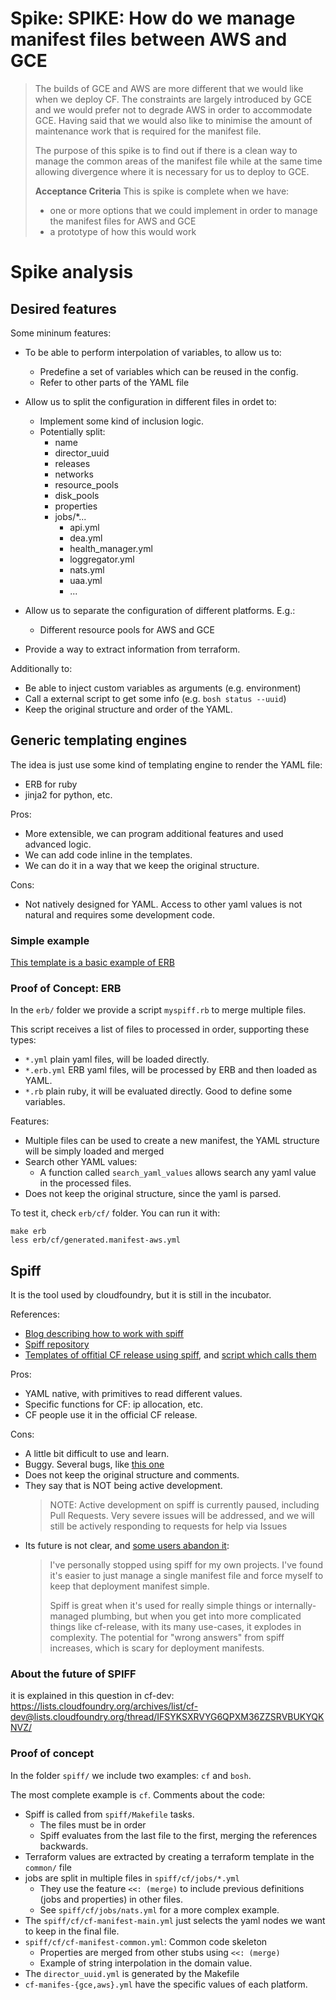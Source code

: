 # Spike: SPIKE: How do we manage manifest files between AWS and GCE


> The builds of GCE and AWS are more different that we would like when
> we deploy CF. The constraints are largely introduced by GCE and we would prefer
> not to degrade AWS in order to accommodate GCE. Having said that we would also
> like to minimise the amount of maintenance work that is required for the manifest file.
>
> The purpose of this spike is to find out if there is a clean way to manage
> the common areas of the manifest file while at the same time allowing
> divergence where it is necessary for us to deploy to GCE.
>
> **Acceptance Criteria**
> This is spike is complete when we have:
> - one or more options that we could implement in order to manage the manifest files for AWS and GCE
> - a prototype of how this would work

# Spike analysis

## Desired features

Some mininum features:

 * To be able to perform interpolation of variables, to allow us to:
   * Predefine a set of variables which can be reused in the config.
   * Refer to other parts of the YAML file

 * Allow us to split the configuration in different files in ordet to:
   * Implement some kind of inclusion logic.
   * Potentially split:
     - name
     - director_uuid
     - releases
     - networks
     - resource\_pools
     - disk_pools
     - properties
     - jobs/*...
       - api.yml
       - dea.yml
       - health_manager.yml
       - loggregator.yml
       - nats.yml
       - uaa.yml
       - ...

 * Allow us to separate the configuration of different platforms. E.g.:
   * Different resource pools for AWS and GCE

 * Provide a way to extract information from terraform.

Additionally to:

 * Be able to inject custom variables as arguments (e.g. environment)
 * Call a external script to get some info (e.g. `bosh status --uuid`)
 * Keep the original structure and order of the YAML.


## Generic templating engines

The idea is just use some kind of templating engine to render the YAML file:

 * ERB for ruby
 * jinja2 for python, etc.

Pros:
 * More extensible, we can program additional features and used advanced logic.
 * We can add code inline in the templates.
 * We can do it in a way that we keep the original structure.

Cons:
 * Not natively designed for YAML. Access to other yaml values is not natural and requires
   some development code.

### Simple example

[This template is a basic example of ERB](https://gist.github.com/frodenas/6711234bab7a28d422b4)

### Proof of Concept: ERB

In the `erb/` folder we provide a script `myspiff.rb` to merge multiple files.

This script receives a list of files to processed in order, supporting these types:

  * `*.yml` plain yaml files,  will be loaded directly.
  * `*.erb.yml` ERB yaml files, will be processed by ERB and then loaded as YAML.
  * `*.rb` plain ruby, it will be evaluated directly. Good to define some variables.

Features:

 * Multiple files can be used to create a new manifest, the YAML structure will be simply loaded and merged
 * Search other YAML values:
    * A function called `search_yaml_values` allows search any yaml value in the processed files.
 * Does not keep the original structure, since the yaml is parsed.


To test it, check `erb/cf/` folder. You can run it with:

```
make erb
less erb/cf/generated.manifest-aws.yml
```


## Spiff

It is the tool used by cloudfoundry, but it is still in the incubator.

References:
 * [Blog describing how to work with spiff](https://blog.starkandwayne.com/2015/03/31/decomposing-bosh-manifests-with-spiff/)
 * [Spiff repository](https://github.com/cloudfoundry-incubator/spiff)
 * [Templates of offitial CF release using spiff](https://github.com/cloudfoundry/cf-release/tree/master/templates), and [script which calls them](https://github.com/cloudfoundry/cf-release/blob/master/generate_deployment_manifest)


Pros:
 * YAML native, with primitives to read different values.
 * Specific functions for CF: ip allocation, etc.
 * CF people use it in the official CF release.

Cons:
 * A little bit difficult to use and learn.
 * Buggy. Several bugs, like [this one](https://github.com/cloudfoundry-incubator/spiff/issues/27)
 * Does not keep the original structure and comments.
 * They say that is NOT being active development.
   > NOTE: Active development on spiff is currently paused, including Pull Requests. Very severe issues will be addressed, and we will still be actively responding to requests for help via Issues
 * Its future is not clear, and [some users abandon it](https://github.com/cloudfoundry-incubator/spiff/issues/27#issuecomment-56316106):
   > I've personally stopped using spiff for my own projects. I've found it's easier to just manage a single manifest file and force myself to keep that deployment manifest simple.
   >
   > Spiff is great when it's used for really simple things or internally-managed plumbing, but when you get into more complicated things like cf-release, with its many use-cases, it explodes in complexity. The potential for "wrong answers" from spiff increases, which is scary for deployment manifests.

### About the future of SPIFF

it is explained in this question in cf-dev: https://lists.cloudfoundry.org/archives/list/cf-dev@lists.cloudfoundry.org/thread/IFSYKSXRVYG6QPXM36ZZSRVBUKYQKNVZ/

### Proof of concept

In the folder `spiff/` we include two examples: `cf` and `bosh`.


The most complete example is `cf`. Comments about the code:

 * Spiff is called from `spiff/Makefile` tasks.
   * The files must be in order
   * Spiff evaluates from the last file to the first, merging the references backwards.
 * Terraform values are extracted by creating a terraform template in the `common/` file
 * jobs are split in multiple files in `spiff/cf/jobs/*.yml`
   * They use the feature `<<: (merge)` to include previous definitions (jobs and properties) in other files.
   * See `spiff/cf/jobs/nats.yml` for a more complex example.
 * The `spiff/cf/cf-manifest-main.yml` just selects the yaml nodes we want to keep in the final file.
 * `spiff/cf/cf-manifest-common.yml`: Common code skeleton
   * Properties are merged from other stubs using `<<: (merge)`
   * Example of string interpolation in the domain value.
 * The `director_uuid.yml` is generated by the Makefile
 * `cf-manifes-{gce,aws}.yml` have the specific values of each platform.


